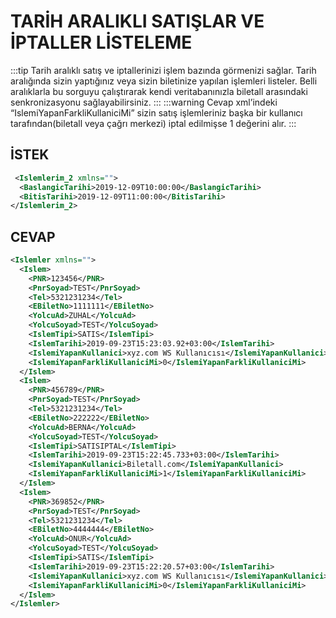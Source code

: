 # TARİH ARALIKLI SATIŞLAR VE İPTALLER LİSTELEME
:::tip
Tarih aralıklı satış ve iptallerinizi işlem bazında görmenizi sağlar. Tarih aralığında sizin yaptığınız veya sizin biletinize yapılan işlemleri listeler. Belli aralıklarla bu sorguyu çalıştırarak kendi veritabanınızla biletall arasındaki senkronizasyonu sağlayabilirsiniz.
:::
:::warning
Cevap xml’indeki “IslemiYapanFarkliKullaniciMi” sizin satış işlemleriniz başka bir kullanıcı tarafından(biletall veya çağrı merkezi) iptal edilmişse 1 değerini alır.
:::
## İSTEK
```xml
 <Islemlerim_2 xmlns="">
  <BaslangicTarihi>2019-12-09T10:00:00</BaslangicTarihi>
  <BitisTarihi>2019-12-09T11:00:00</BitisTarihi>
</Islemlerim_2>
```

## CEVAP
```xml
<Islemler xmlns="">
  <Islem>
    <PNR>123456</PNR>
    <PnrSoyad>TEST</PnrSoyad>
    <Tel>5321231234</Tel>
    <EBiletNo>1111111</EBiletNo>
    <YolcuAd>ZUHAL</YolcuAd>
    <YolcuSoyad>TEST</YolcuSoyad>
    <IslemTipi>SATIS</IslemTipi>
    <IslemTarihi>2019-09-23T15:23:03.92+03:00</IslemTarihi>
    <IslemiYapanKullanici>xyz.com WS Kullanıcısı</IslemiYapanKullanici>
    <IslemiYapanFarkliKullaniciMi>0</IslemiYapanFarkliKullaniciMi>
  </Islem>
  <Islem>
    <PNR>456789</PNR>
    <PnrSoyad>TEST</PnrSoyad>
    <Tel>5321231234</Tel>
    <EBiletNo>222222</EBiletNo>
    <YolcuAd>BERNA</YolcuAd>
    <YolcuSoyad>TEST</YolcuSoyad>
    <IslemTipi>SATISIPTAL</IslemTipi>
    <IslemTarihi>2019-09-23T15:22:45.733+03:00</IslemTarihi>
    <IslemiYapanKullanici>Biletall.com</IslemiYapanKullanici>
    <IslemiYapanFarkliKullaniciMi>1</IslemiYapanFarkliKullaniciMi>
  </Islem>
  <Islem>
    <PNR>369852</PNR>
    <PnrSoyad>TEST</PnrSoyad>
    <Tel>5321231234</Tel>
    <EBiletNo>4444444</EBiletNo>
    <YolcuAd>ONUR</YolcuAd>
    <YolcuSoyad>TEST</YolcuSoyad>
    <IslemTipi>SATIS</IslemTipi>
    <IslemTarihi>2019-09-23T15:22:20.57+03:00</IslemTarihi>
    <IslemiYapanKullanici>xyz.com WS Kullanıcısı</IslemiYapanKullanici>
    <IslemiYapanFarkliKullaniciMi>0</IslemiYapanFarkliKullaniciMi>
  </Islem>  
</Islemler>
```